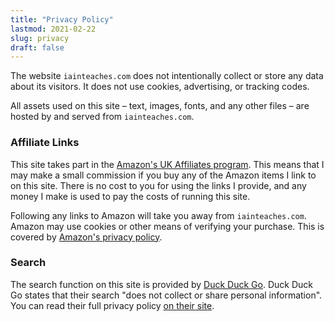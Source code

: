 ```yaml
---
title: "Privacy Policy"
lastmod: 2021-02-22
slug: privacy
draft: false
---
```


The website `iainteaches.com` does not intentionally collect or store
any data about its visitors.  It does not use cookies, advertising, or
tracking codes.

All assets used on this site – text, images, fonts, and any other files
– are hosted by and served from `iainteaches.com`.

### Affiliate Links

This site takes part in the [Amazon's UK Affiliates
program](https://affiliate-program.amazon.co.uk/).  This means that I
may make a small commission if you buy any of the Amazon items I link to
on this site.  There is no cost to you for using the links I provide,
and any money I make is used to pay the costs of running this site.

Following any links to Amazon will take you away from `iainteaches.com`.
Amazon may use cookies or other means of verifying your purchase.  This
is covered by [Amazon's privacy
policy](https://www.amazon.co.uk/gp/help/customer/display.html?nodeId=GX7NJQ4ZB8MHFRNJ).

### Search

The search function on this site is provided by [Duck Duck
Go](https://duckduckgo.com/).  Duck Duck Go states that their search
"does not collect or share personal information".  You can read their
full privacy policy [on their site](https://duckduckgo.com/privacy).
